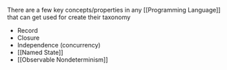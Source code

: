 There are a few key concepts/properties in any [[Programming Language]] that can get used for create their taxonomy

- Record
- Closure
- Independence (concurrency)
- [[Named State]]
- [[Observable Nondeterminism]]
